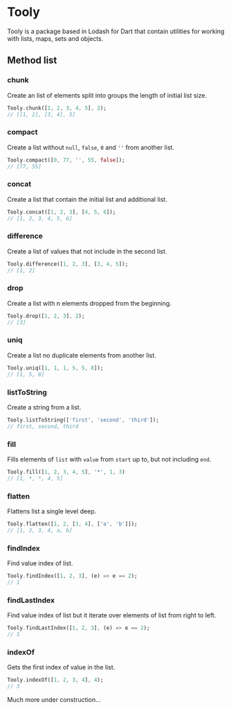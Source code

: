 # Tooly

Tooly is a package based in Lodash for Dart that contain utilities for working with lists, maps, sets and objects.

## Method list

### chunk

Create an list of elements split into groups the length of initial list size.

```dart
Tooly.chunk([1, 2, 3, 4, 5], 2);
// [[1, 2], [3, 4], 5]
```

### compact

Create a list without `null`, `false`, `0` and `''` from another list. 

```dart
Tooly.compact([0, 77, '', 55, false]);
// [77, 55]
```

### concat

Create a list that contain the initial list and additional list.

```dart
Tooly.concat([1, 2, 3], [4, 5, 6]);
// [1, 2, 3, 4, 5, 6]
```

### difference

Create a list of values that not include in the second list.
```dart
Tooly.difference([1, 2, 3], [3, 4, 5]);
// [1, 2]
```

### drop

Create a list with n elements dropped from the beginning.
```dart
Tooly.drop([1, 2, 3], 2);
// [3]
```

### uniq

Create a list no duplicate elements from another list.

```dart
Tooly.uniq([1, 1, 1, 5, 5, 8]);
// [1, 5, 8]
```

### listToString

Create a string from a list.

```dart
Tooly.listToString(['first', 'second', 'third']);
// first, second, third
```

### fill

Fills elements of `list` with `value` from `start` up to, but not including `end`.

```dart
Tooly.fill([1, 2, 3, 4, 5], '*', 1, 3)
// [1, *, *, 4, 5]
```

### flatten

Flattens list a single level deep.

```dart
Tooly.flatten([1, 2, [3, 4], ['a', 'b']]);
// [1, 2, 3, 4, a, b]
```

### findIndex

Find value index of list.

```dart
Tooly.findIndex([1, 2, 3], (e) => e == 2);
// 1
```

### findLastIndex

Find value index of list but it iterate over elements of list from right to left.

```dart
Tooly.findLastIndex([1, 2, 3], (e) => e == 2);
// 1
```

### indexOf

Gets the first index of value in the list.

```dart
Tooly.indexOf([1, 2, 3, 4], 4);
// 3
```


Much more under construction...
